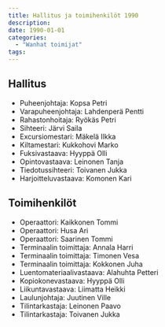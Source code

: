 ```yaml
---
title: Hallitus ja toimihenkilöt 1990
description: 
date: 1990-01-01
categories:
  - "Wanhat toimijat"
tags:
---
```


## Hallitus
- Puheenjohtaja:	Kopsa Petri
- Varapuheenjohtaja:	Lahdenperä Pentti
- Rahastonhoitaja:	Ryökäs Petri
- Sihteeri: Järvi Saila
- Excursiomestari:	Mäkelä Ilkka
- Kiltamestari: Kukkohovi Marko
- Fuksivastaava:	Hyyppä Olli
- Opintovastaava: Leinonen Tanja
- Tiedotussihteeri: Toivanen Jukka
- Harjoitteluvastaava:	Komonen Kari

## Toimihenkilöt
- Operaattori: Kaikkonen Tommi
- Operaattori:	Husa Ari
- Operaattori:	Saarinen Tommi
- Terminaalin toimittaja:	Annala Harri
- Terminaalin toimittaja:	Timonen Vesa
- Terminaalin toimittaja:	Kokkonen Juha
- Luentomateriaalivastaava:	Alahuhta Petteri
- Kopiokonevastaava:	Hyyppä Olli
- Liikuntavastaava:	Liimatta Heikki
- Laulunjohtaja:	Juutinen Ville
- Tilintarkastaja:	Leinonen Paavo
- Tilintarkastaja:	Toivanen Jukka